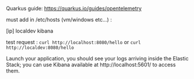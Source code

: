 Quarkus guide: https://quarkus.io/guides/opentelemetry

must add in /etc/hosts (vm/windows etc...) :

[ip] localdev kibana

test request : `curl http://localhost:8080/hello` or `curl http://localdev:8080/hello`

Launch your application, you should see your logs arriving inside the Elastic Stack; you can use Kibana available
at http://localhost:5601/ to access them.